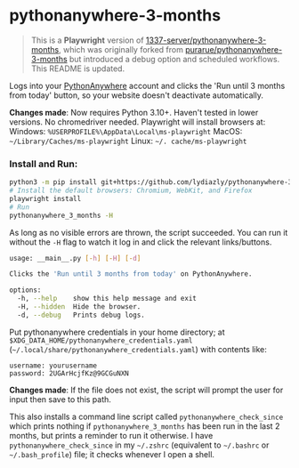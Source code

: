 # pythonanywhere-3-months

> This is a **Playwright** version of [1337-server/pythonanywhere-3-months](https://github.com/1337-server/pythonanywhere-3-months), which was originally forked from [purarue/pythonanywhere-3-months](https://github.com/purarue/pythonanywhere-3-months) but introduced a debug option and scheduled workflows. This README is updated.

Logs into your [PythonAnywhere](https://www.pythonanywhere.com/) account and clicks the 'Run until 3 months from today' button, so your website doesn't deactivate automatically.

**Changes made**: Now requires Python 3.10+. Haven't tested in lower versions. No chromedriver needed. Playwright will install browsers at:
Windows: `%USERPROFILE%\AppData\Local\ms-playwright`
MacOS: `~/Library/Caches/ms-playwright`
Linux: `~/. cache/ms-playwright`

### Install and Run:

```sh
python3 -m pip install git+https://github.com/lydiazly/pythonanywhere-3-months
# Install the default browsers: Chromium, WebKit, and Firefox
playwright install
# Run
pythonanywhere_3_months -H
```

As long as no visible errors are thrown, the script succeeded. You can run it without the `-H` flag to watch it log in and click the relevant links/buttons.

```sh
usage: __main__.py [-h] [-H] [-d]

Clicks the 'Run until 3 months from today' on PythonAnywhere.

options:
  -h, --help    show this help message and exit
  -H, --hidden  Hide the browser.
  -d, --debug   Prints debug logs.
```

Put pythonanywhere credentials in your home directory; at `$XDG_DATA_HOME/pythonanywhere_credentials.yaml` (`~/.local/share/pythonanywhere_credentials.yaml`) with contents like:

```text
username: yourusername
password: 2UGArHcjfKz@9GCGuNXN
```

**Changes made**: If the file does not exist, the script will prompt the user for input then save to this path.

This also installs a command line script called `pythonanywhere_check_since` which prints nothing if `pythonanywhere_3_months` has been run in the last 2 months, but prints a reminder to run it otherwise. I have `pythonanywhere_check_since` in my `~/.zshrc` (equivalent to `~/.bashrc` or `~/.bash_profile`) file; it checks whenever I open a shell.
